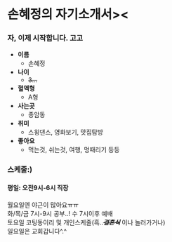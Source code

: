 # 손혜정의 자기소개서><
### 자, 이제 시작합니다. 고고


- **이름**
  - 손혜정  
- **나이**
  - ~~3...~~  
- **혈액형**
  - A형  
- **사는곳**
  - 종암동  
- **취미**
  - 스윙댄스, 영화보기, 맛집탐방  
- **좋아요**
  - 먹는것, 쉬는것, 여행, 멍때리기 등등  

### 스케줄:)
#### 평일: 오전9시-6시 직장
  월요일엔 야근이 많아요ㅠㅠ  
  화/목/금 7시-9시 공부..!
  수 7시이후 예배  
  토요일 코팅동이리 및 개인스케줄(흑..***~~결혼식~~*** 이나 놀러가거나)  
  일요일은 교회갑니다^.^
  
